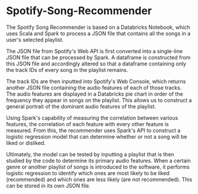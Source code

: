 # Spotify-Song-Recommender

The Spotify Song Recommender is based on a Databricks Notebook, which uses Scala and Spark to process a JSON file that contains all the songs in a user's selected playlist.

The JSON file from Spotify's Web API is first converted into a single-line JSON file that can be processed by Spark. A dataframe is constructed from this JSON file and accordingly altered so that a dataframe containing only the track IDs of every song in the playlist remains. 

The track IDs are then inputted into Spotify's Web Console, which returns another JSON file containing the audio features of each of those tracks. The audio features are displayed in a Databricks pie chart in order of the frequency they appear in songs on the playlist. This allows us to construct a general portrait of the dominant audio features of the playlist.

Using Spark's capability of measuring the correlation between various features, the correlation of each feature with every other feature is measured. From this, the recommender uses Spark's API to construct a logistic regression model that can determine whether or not a song will be liked or disliked. 

Ultimately, the model can be tested by inputting a playlist that is then studied by the code to determine its primary audio features. When a certain genre or another playlist of songs is introduced to the software, it performs logistic regression to identify which ones are most likely to be liked (recommended) and which ones are less likely (are not recommended). This can be stored in its own JSON file. 
